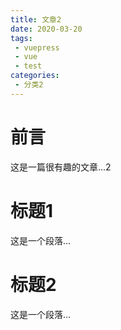 ```yaml
---
title: 文章2
date: 2020-03-20
tags: 
 - vuepress
 - vue
 - test
categories:
 - 分类2
---
```


# 前言

这是一篇很有趣的文章...2

<!-- more -->

# 标题1

这是一个段落...

# 标题2

这是一个段落...